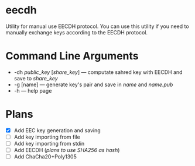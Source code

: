 # eecdh
Utility for manual use EECDH protocol. You can use this utility if you need to manually exchange keys according to the EECDH protocol.
# Command Line Arguments
 * -dh *public_key* [*share_key*] — computate sahred key with EECDH and save to *share_key*
 * -g [name] — generate key's pair and save in *name* and *name.pub*
 * -h — help page
# Plans
 * [x] Add EEC key generation and saving
 * [ ] Add key importing from file
 * [ ] Add key importing from stdin
 * [ ] Add EECDH (_plans to use SHA256 as hash_)
 * [ ] Add ChaCha20+Poly1305
